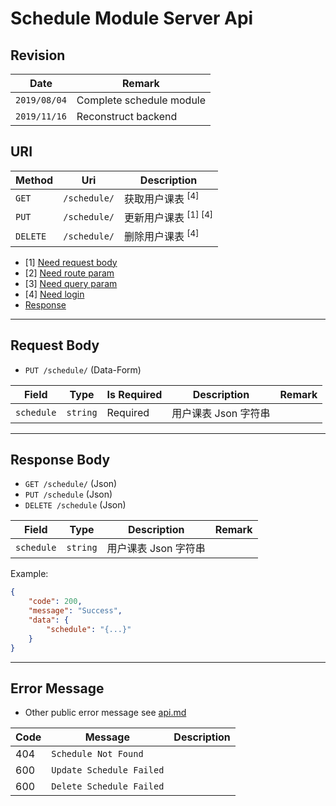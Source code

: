 # Schedule Module Server Api

## Revision

|Date|Remark|
|--|--|
|`2019/08/04`|Complete schedule module|
|`2019/11/16`|Reconstruct backend|

## URI

|Method|Uri|Description|
|--|--|--|
|`GET`|`/schedule/`|获取用户课表 <sup>[4]</sup>|
|`PUT`|`/schedule/`|更新用户课表 <sup>[1] [4]</sup>|
|`DELETE`|`/schedule/`|删除用户课表 <sup>[4]</sup>|

+ [1] [Need request body](https://github.com/Aoi-hosizora/Biji_BackEnd/blob/master/docs/schedule.md#request-body)
+ [2] [Need route param](https://github.com/Aoi-hosizora/Biji_BackEnd/blob/master/docs/schedule.md#request-route-param)
+ [3] [Need query param](https://github.com/Aoi-hosizora/Biji_BackEnd/blob/master/docs/schedule.md#request-query-param)
+ [4] [Need login](https://github.com/Aoi-hosizora/Biji_BackEnd/blob/master/docs/schedule.md#request-header)
+ [Response](https://github.com/Aoi-hosizora/Biji_BackEnd/blob/master/docs/schedule.md#response-body)

---

## Request Body

+ `PUT /schedule/` (Data-Form)

|Field|Type|Is Required|Description|Remark|
|--|--|--|--|--|
|`schedule`|`string`|Required|用户课表 Json 字符串||

---

## Response Body

+ `GET /schedule/` (Json)
+ `PUT /schedule` (Json)
+ `DELETE /schedule` (Json)

|Field|Type|Description|Remark|
|--|--|--|--|
|`schedule`|`string`|用户课表 Json 字符串||

Example:

```json
{
    "code": 200,
    "message": "Success",
    "data": {
        "schedule": "{...}"
    }
}
```

---

## Error Message

+ Other public error message see [api.md](https://github.com/Aoi-hosizora/Biji_BackEnd/blob/master/docs/api.md)

|Code|Message|Description|
|--|--|--|
|404|`Schedule Not Found`||
|600|`Update Schedule Failed`||
|600|`Delete Schedule Failed`||
